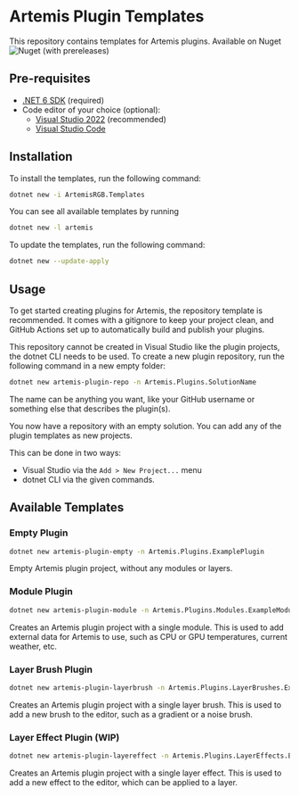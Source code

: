 # Artemis Plugin Templates

This repository contains templates for Artemis plugins. Available on Nuget ![Nuget (with prereleases)](https://img.shields.io/nuget/vpre/ArtemisRGB.Templates)

## Pre-requisites

- [.NET 6 SDK](https://dotnet.microsoft.com/download) (required)
- Code editor of your choice (optional):
    - [Visual Studio 2022](https://visualstudio.microsoft.com/vs/community/) (recommended)
    - [Visual Studio Code](https://code.visualstudio.com/)

## Installation

To install the templates, run the following command:

```bash
dotnet new -i ArtemisRGB.Templates
```

You can see all available templates by running 
```bash
dotnet new -l artemis
```

To update the templates, run the following command:

```bash
dotnet new --update-apply
```

## Usage

To get started creating plugins for Artemis, the repository template is recommended. It comes with a gitignore to keep your project clean, and GitHub Actions set up to automatically build and publish your plugins.

This repository cannot be created in Visual Studio like the plugin projects, the dotnet CLI needs to be used.
To create a new plugin repository, run the following command in a new empty folder:

```bash
dotnet new artemis-plugin-repo -n Artemis.Plugins.SolutionName
```

The name can be anything you want, like your GitHub username or something else that describes the plugin(s).

You now have a repository with an empty solution. You can add any of the plugin templates as new projects.

This can be done in two ways:
- Visual Studio via the `Add > New Project...` menu
- dotnet CLI via the given commands.

## Available Templates

### Empty Plugin

```bash
dotnet new artemis-plugin-empty -n Artemis.Plugins.ExamplePlugin
```

Empty Artemis plugin project, without any modules or layers.

### Module Plugin

```bash
dotnet new artemis-plugin-module -n Artemis.Plugins.Modules.ExampleModule --moduleName Example
```

Creates an Artemis plugin project with a single module. This is used to add external data for Artemis to use, such as CPU or GPU temperatures, current weather, etc.

### Layer Brush Plugin

```bash
dotnet new artemis-plugin-layerbrush -n Artemis.Plugins.LayerBrushes.ExampleLayerBrush --layerBrushName Example
```

Creates an Artemis plugin project with a single layer brush. This is used to add a new brush to the editor, such as a gradient or a noise brush.

### Layer Effect Plugin (WIP)

```bash
dotnet new artemis-plugin-layereffect -n Artemis.Plugins.LayerEffects.ExampleLayerEffect --layerEffectName Example
```

Creates an Artemis plugin project with a single layer effect. This is used to add a new effect to the editor, which can be applied to a layer.